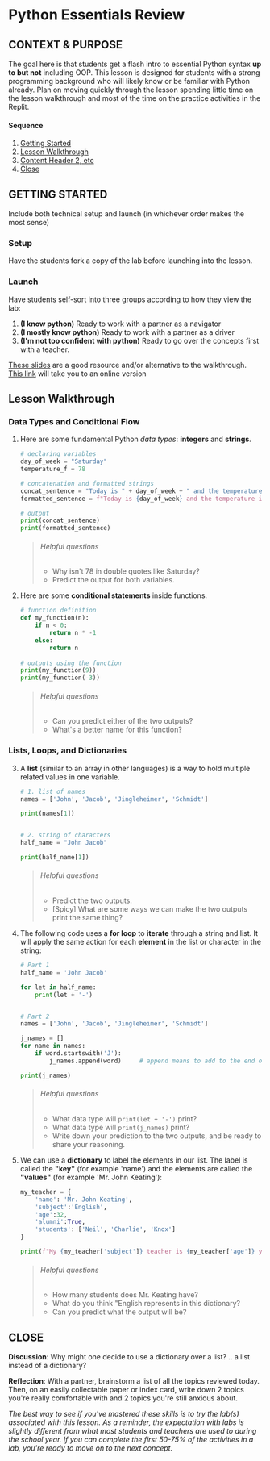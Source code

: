 # Python Essentials Review

## CONTEXT & PURPOSE

The goal here is that students get a flash intro to essential Python syntax **up to but not** including OOP. This lesson is designed for students with a strong programming background who will likely know or be familiar with Python already. Plan on moving quickly through the lesson spending little time on the lesson walkthrough and most of the time on the practice activities in the Replit.

#### Sequence

1. [Getting Started](#getting-started)
3. [Lesson Walkthrough](#lesson-walkthrough)
4. [Content Header 2, etc](#etc)
5. [Close](#close)

## <a href="getting-started"></a>GETTING STARTED

Include both technical setup and launch (in whichever order makes the most sense)

### Setup

Have the students fork a copy of the lab before launching into the lesson.

### Launch

Have students self-sort into three groups according to how they view the lab:
1. **(I know python)** Ready to work with a partner as a navigator 
2. **(I mostly know python)** Ready to work with a partner as a driver 
3. **(I'm not too confident with python)** Ready to go over the concepts first with a teacher.

[These slides](./Python%20Lightning%20Intro.pdf) are a good resource and/or alternative to the walkthrough. [This link](https://drive.google.com/file/d/1gsuGKeb-Q8wp7tZafoEzIgQybpQj_UjO/view) will take you to an online version


## <a href="lesson-walkthrough"></a>Lesson Walkthrough

### Data Types and Conditional Flow

1. Here are some fundamental Python _data types_: **integers** and **strings**.

    ```py
    # declaring variables
    day_of_week = "Saturday"
    temperature_f = 78

    # concatenation and formatted strings
    concat_sentence = "Today is " + day_of_week + " and the temperature is " + str(temperature_f)
    formatted_sentence = f"Today is {day_of_week} and the temperature is {temperature_f}"

    # output
    print(concat_sentence)
    print(formatted_sentence)
    ```
    > ###### Helpful questions
    > - Why isn't 78 in double quotes like Saturday?
    > - Predict the output for both variables.
    

2. Here are some **conditional statements** inside functions.

    ```py
    # function definition
    def my_function(n):
        if n < 0:
            return n * -1
        else:
            return n
        
    # outputs using the function
    print(my_function(9))
    print(my_function(-3))
    ```
    > ###### Helpful questions
    > - Can you predict either of the two outputs?
    > - What's a better name for this function?
    

### Lists, Loops, and Dictionaries

3. A **list** (similar to an array in other languages) is a way to hold multiple related values in one variable.
    ```py
    # 1. list of names
    names = ['John', 'Jacob', 'Jingleheimer', 'Schmidt']

    print(names[1])


    # 2. string of characters
    half_name = "John Jacob"

    print(half_name[1])
    ```
    > ###### Helpful questions
    > - Predict the two outputs.
    > - [Spicy] What are some ways we can make the two outputs print the same thing?
    


4. The following code uses a **for loop** to **iterate** through a string and list. It will apply the same action for each **element** in the list or character in the string:
    ```py
    # Part 1
    half_name = 'John Jacob'

    for let in half_name:
        print(let + '-')


    # Part 2
    names = ['John', 'Jacob', 'Jingleheimer', 'Schmidt']

    j_names = []
    for name in names:
        if word.startswith('J'):
            j_names.append(word)     # append means to add to the end of list
    
    print(j_names)
    ```
    > ###### Helpful questions
    > - What data type will `print(let + '-')` print?
    > - What data type will `print(j_names)` print?
    > - Write down your prediction to the two outputs, and be ready to share your reasoning.

5. We can use a **dictionary** to label the elements in our list. The label is called the **"key"** (for example 'name') and the elements are called the **"values"** (for example 'Mr. John Keating'):
    ```py
    my_teacher = {
        'name': 'Mr. John Keating',
        'subject':'English',
        'age':32,
        'alumni':True,
        'students': ['Neil', 'Charlie', 'Knox']
    }

    print(f"My {my_teacher['subject']} teacher is {my_teacher['age']} years old.")
    ```
    > ###### Helpful questions
    > - How many students does Mr. Keating have?
    > - What do you think "English represents in this dictionary?
    > - Can you predict what the output will be? 


## <a href="close"></a>CLOSE

**Discussion**: Why might one decide to use a dictionary over a list? .. a list instead of a dictionary?

**Reflection**: With a partner, brainstorm a list of all the topics reviewed today. Then, on an easily collectable paper or index card, write down 2 topics you're really comfortable with and 2 topics you're still anxious about.


_The best way to see if you've mastered these skills is to try the lab(s) associated with this lesson. As a reminder, the expectation with labs is slightly different from what most students and teachers are used to during the school year. If you can complete the first 50-75% of the activities in a lab, you're ready to move on to the next concept._
